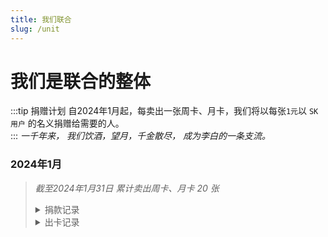 ```yaml
---
title: 我们联合
slug: /unit
---
```


<head>
  <meta charset="utf-8" />
  <meta name="description" content="ScrkitDocs 官方教程，最全面的 原神辅助 中文参考文档。"/>
  <meta name="keywords" content="Akebi,Orin,Bkebi,Acrepi,PaimonPro,Unicore,Orin,KFC,Meow,Mgc"/>
  <meta name="author" content="Akebi,Orin,Bkebi,Acrepi,PaimonPro,Unicore,Orin,KFC,Meow,Mgc"/>
</head>

# 我们是联合的整体

:::tip 捐赠计划
自2024年1月起，每卖出一张周卡、月卡，我们将以每张`1元`以 `SK 用户` 的名义捐赠给需要的人。  
:::
*一千年来， 我们饮酒，望月，千金散尽， 成为李白的一条支流。*

### 2024年1月
> *截至2024年1月31日 累计卖出周卡、月卡 20 张*
> 
><details><summary>捐款记录</summary>暂未确定捐款对象</details>
><details><summary>出卡记录</summary>202401 周卡出卡记录 (其中有1张为无效出卡)<br/><img src="https://scrkit.com/docs/unit/202401w.png" /><br/>202401 月卡出卡记录 (其中有2张为无效出卡)<br/><img src="https://scrkit.com/docs/202401m.png" /></details>